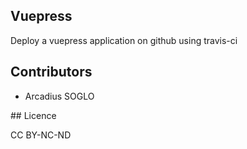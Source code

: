 ## Vuepress

Deploy a vuepress application on github using travis-ci

## Contributors

* Arcadius SOGLO

## Licence

CC BY-NC-ND